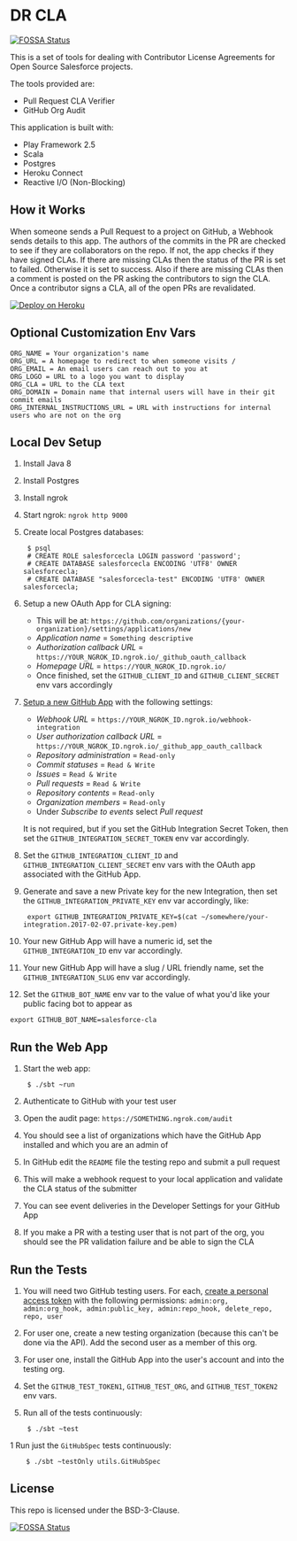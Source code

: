 DR CLA
======
[![FOSSA Status](https://app.fossa.io/api/projects/custom%2B23%2Fgithub.com%2Fsalesforce%2Fdr-cla.svg?type=shield)](https://app.fossa.io/projects/custom%2B23%2Fgithub.com%2Fsalesforce%2Fdr-cla?ref=badge_shield)

This is a set of tools for dealing with Contributor License Agreements for Open Source Salesforce projects.

The tools provided are:
- Pull Request CLA Verifier
- GitHub Org Audit

This application is built with:
- Play Framework 2.5
- Scala
- Postgres
- Heroku Connect
- Reactive I/O (Non-Blocking)


How it Works
------------

When someone sends a Pull Request to a project on GitHub, a Webhook sends details to this app.  The authors of the commits in the PR are checked to see if they are collaborators on the repo.  If not, the app checks if they have signed CLAs.  If there are missing CLAs then the status of the PR is set to failed.  Otherwise it is set to success.  Also if there are missing CLAs then a comment is posted on the PR asking the contributors to sign the CLA.  Once a contributor signs a CLA, all of the open PRs are revalidated.

[![Deploy on Heroku](https://www.herokucdn.com/deploy/button.svg)](https://heroku.com/deploy)


Optional Customization Env Vars
----------------------

    ORG_NAME = Your organization's name
    ORG_URL = A homepage to redirect to when someone visits /
    ORG_EMAIL = An email users can reach out to you at
    ORG_LOGO = URL to a logo you want to display
    ORG_CLA = URL to the CLA text
    ORG_DOMAIN = Domain name that internal users will have in their git commit emails
    ORG_INTERNAL_INSTRUCTIONS_URL = URL with instructions for internal users who are not on the org


Local Dev Setup
---------------

1. Install Java 8
1. Install Postgres
1. Install ngrok
1. Start ngrok: `ngrok http 9000`
1. Create local Postgres databases:

        $ psql
        # CREATE ROLE salesforcecla LOGIN password 'password';
        # CREATE DATABASE salesforcecla ENCODING 'UTF8' OWNER salesforcecla;
        # CREATE DATABASE "salesforcecla-test" ENCODING 'UTF8' OWNER salesforcecla;


1. Setup a new OAuth App for CLA signing:
    - This will be at: `https://github.com/organizations/{your-organization}/settings/applications/new`
    - *Application name* = `Something descriptive`
    - *Authorization callback URL* = `https://YOUR_NGROK_ID.ngrok.io/_github_oauth_callback`
    - *Homepage URL* = `https://YOUR_NGROK_ID.ngrok.io/`
    - Once finished, set the `GITHUB_CLIENT_ID` and `GITHUB_CLIENT_SECRET` env vars accordingly
1. [Setup a new GitHub App](https://github.com/settings/apps) with the following settings:
    - *Webhook URL* = `https://YOUR_NGROK_ID.ngrok.io/webhook-integration`
    - *User authorization callback URL* = `https://YOUR_NGROK_ID.ngrok.io/_github_app_oauth_callback`
    - *Repository administration* = `Read-only`
    - *Commit statuses* = `Read & Write`
    - *Issues* = `Read & Write`
    - *Pull requests* = `Read & Write`
    - *Repository contents* = `Read-only`
    - *Organization members* = `Read-only`
    - Under *Subscribe to events* select *Pull request*

    It is not required, but if you set the GitHub Integration Secret Token, then set the `GITHUB_INTEGRATION_SECRET_TOKEN` env var accordingly.

1. Set the `GITHUB_INTEGRATION_CLIENT_ID` and `GITHUB_INTEGRATION_CLIENT_SECRET` env vars with the OAuth app associated with the GitHub App.

1. Generate and save a new Private key for the new Integration, then set the `GITHUB_INTEGRATION_PRIVATE_KEY` env var accordingly, like:

        export GITHUB_INTEGRATION_PRIVATE_KEY=$(cat ~/somewhere/your-integration.2017-02-07.private-key.pem)

1. Your new GitHub App will have a numeric id, set the `GITHUB_INTEGRATION_ID` env var accordingly.
1. Your new GitHub App will have a slug / URL friendly name, set the `GITHUB_INTEGRATION_SLUG` env var accordingly.
1. Set the `GITHUB_BOT_NAME` env var to the value of what you'd like your public facing bot to appear as

```
export GITHUB_BOT_NAME=salesforce-cla
```

Run the Web App
---------------

1. Start the web app:

        $ ./sbt ~run

1. Authenticate to GitHub with your test user
1. Open the audit page: `https://SOMETHING.ngrok.com/audit`
1. You should see a list of organizations which have the GitHub App installed and which you are an admin of
1. In GitHub edit the `README` file the testing repo and submit a pull request
1. This will make a webhook request to your local application and validate the CLA status of the submitter
1. You can see event deliveries in the Developer Settings for your GitHub App
1. If you make a PR with a testing user that is not part of the org, you should see the PR validation failure and be able to sign the CLA


Run the Tests
-------------

1. You will need two GitHub testing users.  For each, [create a personal access token](https://github.com/settings/tokens) with the following permissions: `admin:org, admin:org_hook, admin:public_key, admin:repo_hook, delete_repo, repo, user`

1. For user one, create a new testing organization (because this can't be done via the API).  Add the second user as a member of this org.

1. For user one, install the GitHub App into the user's account and into the testing org.

1. Set the `GITHUB_TEST_TOKEN1`, `GITHUB_TEST_ORG`, and `GITHUB_TEST_TOKEN2` env vars.

1. Run all of the tests continuously:

        $ ./sbt ~test

1 Run just the `GitHubSpec` tests continuously:

        $ ./sbt ~testOnly utils.GitHubSpec
        
License
-------------

This repo is licensed under the BSD-3-Clause.

[![FOSSA Status](https://app.fossa.io/api/projects/custom%2B23%2Fgithub.com%2Fsalesforce%2Fdr-cla.svg?type=large)](https://app.fossa.io/projects/custom%2B23%2Fgithub.com%2Fsalesforce%2Fdr-cla?ref=badge_large)
